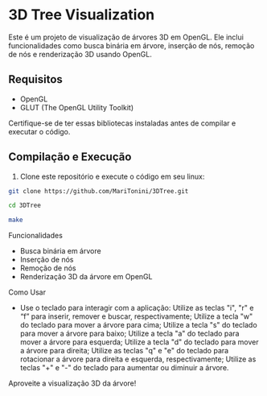 # 3D Tree Visualization

Este é um projeto de visualização de árvores 3D em OpenGL. Ele inclui funcionalidades como busca binária em árvore, inserção de nós, remoção de nós e renderização 3D usando OpenGL.

## Requisitos

- OpenGL
- GLUT (The OpenGL Utility Toolkit)

 Certifique-se de ter essas bibliotecas instaladas antes de compilar e executar o código.

## Compilação e Execução

1. Clone este repositório e execute o código em seu linux:

```bash
git clone https://github.com/MariTonini/3DTree.git
```
```bash
cd 3DTree
```

```bash
make
```
Funcionalidades
- Busca binária em árvore
- Inserção de nós
- Remoção de nós
- Renderização 3D da árvore em OpenGL

Como Usar
- Use o teclado para interagir com a aplicação:
   Utilize as teclas "i", "r" e “f” para inserir, remover e buscar, respectivamente;
    Utilize a tecla "w" do teclado para mover a árvore para cima;
    Utilize a tecla "s" do teclado para mover a árvore para baixo;
    Utilize a tecla "a" do teclado para mover a árvore para esquerda;
    Utilize a tecla "d" do teclado para mover a árvore para direita;
    Utilize as teclas "q" e "e" do teclado para rotacionar a árvore para direita e esquerda, respectivamente;
    Utilize as teclas "+" e "-" do teclado para aumentar ou diminuir a árvore.


Aproveite a visualização 3D da árvore!
